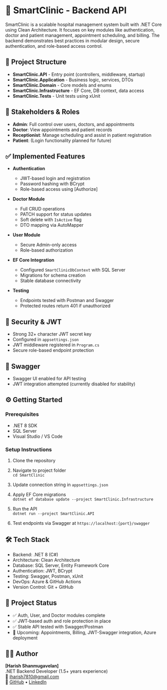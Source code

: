 # 🏥 SmartClinic - Backend API

SmartClinic is a scalable hospital management system built with .NET Core using Clean Architecture. It focuses on key modules like authentication, doctor and patient management, appointment scheduling, and billing. The backend demonstrates best practices in modular design, secure authentication, and role-based access control.

## 📁 Project Structure

- **SmartClinic.API** - Entry point (controllers, middleware, startup)
- **SmartClinic.Application** - Business logic, services, DTOs
- **SmartClinic.Domain** - Core models and enums
- **SmartClinic.Infrastructure** - EF Core, DB context, data access
- **SmartClinic.Tests** - Unit tests using xUnit

## 👥 Stakeholders & Roles

- **Admin**: Full control over users, doctors, and appointments
- **Doctor**: View appointments and patient records
- **Receptionist**: Manage scheduling and assist in patient registration
- **Patient**: (Login functionality planned for future)

## ✅ Implemented Features

- **Authentication**
  - JWT-based login and registration
  - Password hashing with BCrypt
  - Role-based access using [Authorize]

- **Doctor Module**
  - Full CRUD operations
  - PATCH support for status updates
  - Soft delete with `IsActive` flag
  - DTO mapping via AutoMapper

- **User Module**
  - Secure Admin-only access
  - Role-based authorization

- **EF Core Integration**
  - Configured `SmartClinicDbContext` with SQL Server
  - Migrations for schema creation
  - Stable database connectivity

- **Testing**
  - Endpoints tested with Postman and Swagger
  - Protected routes return 401 if unauthorized

## 🔐 Security & JWT

- Strong 32+ character JWT secret key
- Configured in `appsettings.json`
- JWT middleware registered in `Program.cs`
- Secure role-based endpoint protection

## 🚧 Swagger

- Swagger UI enabled for API testing
- JWT integration attempted (currently disabled for stability)

## ⚙️ Getting Started

### Prerequisites

- .NET 8 SDK
- SQL Server
- Visual Studio / VS Code

### Setup Instructions

1. Clone the repository  

2. Navigate to project folder  
   `cd SmartClinic`

3. Update connection string in `appsettings.json`

4. Apply EF Core migrations  
   `dotnet ef database update --project SmartClinic.Infrastructure`

5. Run the API  
   `dotnet run --project SmartClinic.API`

6. Test endpoints via Swagger at `https://localhost:{port}/swagger`

## 🛠 Tech Stack

- Backend: .NET 8 (C#)
- Architecture: Clean Architecture
- Database: SQL Server, Entity Framework Core
- Authentication: JWT, BCrypt
- Testing: Swagger, Postman, xUnit
- DevOps: Azure & GitHub Actions
- Version Control: Git + GitHub

## 🚀 Project Status

- ✅ Auth, User, and Doctor modules complete
- ✅ JWT-based auth and role protection in place
- ✅ Stable API tested with Swagger/Postman
- 🔄 Upcoming: Appointments, Billing, JWT-Swagger integration, Azure deployment

## 👨‍💻 Author

**[Harish Shanmugavelan]**  
.NET Backend Developer (1.5+ years experience)  
📧 iharish7810@gmail.com  
🔗 [GitHub](https://github.com/Harish-07) • [LinkedIn](https://www.linkedin.com/in/harish-s-0887681ab)